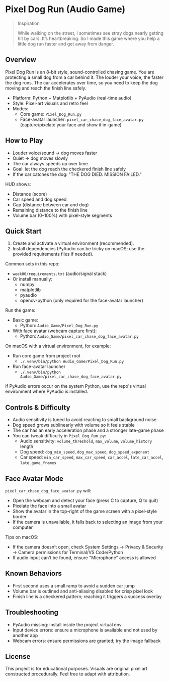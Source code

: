 # Pixel Dog Run (Audio Game)

> Inspiration
>
> While walking on the street, I sometimes see stray dogs nearly getting hit by cars. It’s heartbreaking. So I made this game where you help a little dog run faster and get away from danger.

## Overview

Pixel Dog Run is an 8-bit style, sound-controlled chasing game. You are protecting a small dog from a car behind it. The louder your voice, the faster the dog runs. The car accelerates over time, so you need to keep the dog moving and reach the finish line safely.

- Platform: Python + Matplotlib + PyAudio (real-time audio)
- Style: Pixel-art visuals and retro feel
- Modes:
  - Core game: `Pixel_Dog_Run.py`
  - Face-avatar launcher: `pixel_car_chase_dog_face_avatar.py` (capture/pixelate your face and show it in-game)

## How to Play

- Louder voice/sound → dog moves faster
- Quiet → dog moves slowly
- The car always speeds up over time
- Goal: let the dog reach the checkered finish line safely
- If the car catches the dog: "THE DOG DIED. MISSION FAILED."

HUD shows:
- Distance (score)
- Car speed and dog speed
- Gap (distance between car and dog)
- Remaining distance to the finish line
- Volume bar (0–100%) with pixel-style segments

## Quick Start

1. Create and activate a virtual environment (recommended).
2. Install dependencies (PyAudio can be tricky on macOS; use the provided requirements files if needed).

Common sets in this repo:
- `week06/requirements.txt` (audio/signal stack)
- Or install manually:
  - numpy
  - matplotlib
  - pyaudio
  - opencv-python (only required for the face-avatar launcher)

Run the game:
- Basic game:
  - Python: `Audio_Game/Pixel_Dog_Run.py`
- With face avatar (webcam capture first):
  - Python: `Audio_Game/pixel_car_chase_dog_face_avatar.py`

On macOS with a virtual environment, for example:
- Run core game from project root
  - `./.venv/bin/python Audio_Game/Pixel_Dog_Run.py`
- Run face-avatar launcher
  - `./.venv/bin/python Audio_Game/pixel_car_chase_dog_face_avatar.py`

If PyAudio errors occur on the system Python, use the repo's virtual environment where PyAudio is installed.

## Controls & Difficulty

- Audio sensitivity is tuned to avoid reacting to small background noise
- Dog speed grows sublinearly with volume so it feels stable
- The car has an early acceleration phase and a stronger late-game phase
- You can tweak difficulty in `Pixel_Dog_Run.py`:
  - Audio sensitivity: `volume_threshold`, `max_volume`, `volume_history` length
  - Dog speed: `dog_min_speed`, `dog_max_speed`, `dog_speed_exponent`
  - Car speed: `min_car_speed`, `max_car_speed`, `car_accel`, `late_car_accel`, `late_game_frames`

## Face Avatar Mode

`pixel_car_chase_dog_face_avatar.py` will:
- Open the webcam and detect your face (press C to capture, Q to quit)
- Pixelate the face into a small avatar
- Show the avatar in the top-right of the game screen with a pixel-style border
- If the camera is unavailable, it falls back to selecting an image from your computer

Tips on macOS:
- If the camera doesn’t open, check System Settings → Privacy & Security → Camera permissions for Terminal/VS Code/Python
- If audio input can’t be found, ensure "Microphone" access is allowed

## Known Behaviors

- First second uses a small ramp to avoid a sudden car jump
- Volume bar is outlined and anti-aliasing disabled for crisp pixel look
- Finish line is a checkered pattern; reaching it triggers a success overlay

## Troubleshooting

- PyAudio missing: install inside the project virtual env
- Input device errors: ensure a microphone is available and not used by another app
- Webcam errors: ensure permissions are granted; try the image fallback

## License

This project is for educational purposes. Visuals are original pixel art constructed procedurally. Feel free to adapt with attribution.
